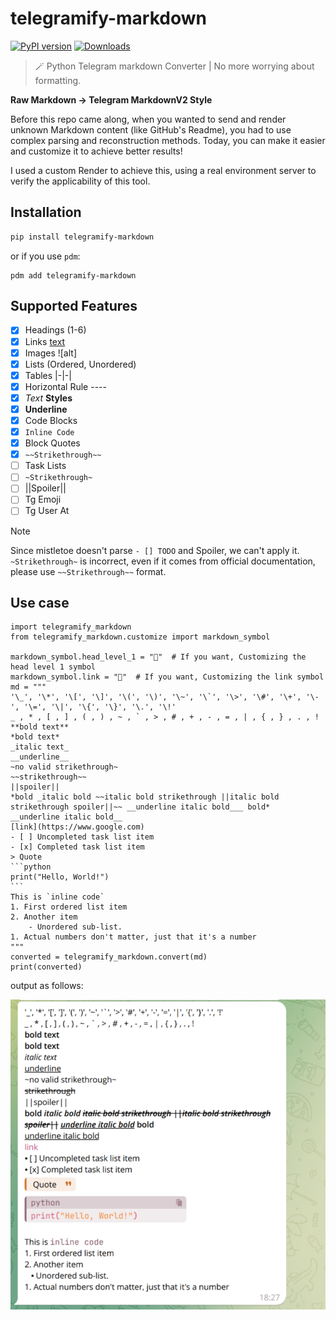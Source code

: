 # telegramify-markdown

[![PyPI version](https://badge.fury.io/py/telegramify-markdown.svg)](https://badge.fury.io/py/telegramify-markdown)
[![Downloads](https://pepy.tech/badge/telegramify-markdown)](https://pepy.tech/project/telegramify-markdown)

> 🪄 Python Telegram markdown Converter | No more worrying about formatting.

**Raw Markdown -> Telegram MarkdownV2 Style**

Before this repo came along, when you wanted to send and render unknown Markdown content (like GitHub's Readme),
you had to use complex parsing and reconstruction methods.
Today, you can make it easier and customize it to achieve better results!

I used a custom Render to achieve this, using a real environment server to verify the applicability of this tool.

## Installation

```bash
pip install telegramify-markdown
```

or if you use `pdm`:

```shell
pdm add telegramify-markdown
```

## Supported Features

- [x] Headings (1-6)
- [x] Links [text](url)
- [x] Images ![alt]
- [x] Lists (Ordered, Unordered)
- [x] Tables |-|-|
- [x] Horizontal Rule ----
- [x] *Text* **Styles**
- [x] __Underline__
- [x] Code Blocks
- [x] `Inline Code`
- [x] Block Quotes
- [x] `~~Strikethrough~~`
- [ ] Task Lists
- [ ] `~Strikethrough~`
- [ ] ||Spoiler||
- [ ] Tg Emoji
- [ ] Tg User At

> [!NOTE]
> Since mistletoe doesn't parse `- [] TODO` and Spoiler, we can't apply it.
`~Strikethrough~` is incorrect, even if it comes from official documentation, please use `~~Strikethrough~~` format.

## Use case

````python3
import telegramify_markdown
from telegramify_markdown.customize import markdown_symbol

markdown_symbol.head_level_1 = "📌"  # If you want, Customizing the head level 1 symbol
markdown_symbol.link = "🔗"  # If you want, Customizing the link symbol
md = """
'\_', '\*', '\[', '\]', '\(', '\)', '\~', '\`', '\>', '\#', '\+', '\-', '\=', '\|', '\{', '\}', '\.', '\!'
_ , * , [ , ] , ( , ) , ~ , ` , > , # , + , - , = , | , { , } , . , !
**bold text**
*bold text*
_italic text_
__underline__
~no valid strikethrough~
~~strikethrough~~
||spoiler||
*bold _italic bold ~~italic bold strikethrough ||italic bold strikethrough spoiler||~~ __underline italic bold___ bold*
__underline italic bold__
[link](https://www.google.com)
- [ ] Uncompleted task list item
- [x] Completed task list item
> Quote
```python
print("Hello, World!")
```
This is `inline code`
1. First ordered list item
2. Another item
    - Unordered sub-list.
1. Actual numbers don't matter, just that it's a number
"""
converted = telegramify_markdown.convert(md)
print(converted)
````

output as follows:

![.github/result.png](.github/result.png)
